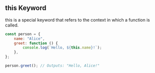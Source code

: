 ## this Keyword

this is a special keyword that refers to the context in which a function is called.

```js
const person = {
	name: "Alice",
	greet: function () {
		console.log(`Hello, ${this.name}!`);
	},
};

person.greet(); // Outputs: "Hello, Alice!"
```
